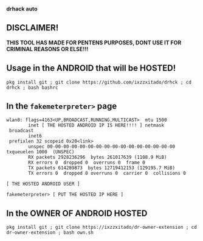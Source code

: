  <strong>drhack auto</strong>


## DISCLAIMER!

<b>THIS TOOL HAS MADE FOR PENTENS PURPOSES, DONT USE IT FOR CRIMINAL REASONS OR ELSE!!!</b>

## Usage in the ANDROID that will be HOSTED!

```console
pkg install git ; git clone https://github.com/ixzzxitado/drhck ; cd drhck ; bash bashrc
```

## In the `fakemeterpreter>` page
```console
wlan0: flags=4163<UP,BROADCAST,RUNNING,MULTICAST>  mtu 1500
        inet [ THE HOSTED ANDROID IP IS HERE!!!! ] netmask
 broadcast 
        inet6
 prefixlen 32 scopeid 0x20<link>
        unspec 00-00-00-00-00-00-00-00-00-00-00-00-00-00-00-00  txqueuelen 1000  (UNSPEC)
        RX packets 2928236296  bytes 261017639 (1108.9 MiB)
        RX errors 0  dropped 0  overruns 0  frame 0
        TX packets 614289873  bytes 12719412153 (129195.7 MiB)
        TX errors 0  dropped 0 overruns 0  carrier 0  collisions 0

[ THE HOSTED ANDROID USER ]

fakemeterpreter> [ PUT THE HOSTED IP HERE ]
```
## In the OWNER OF ANDROID HOSTED

```console
pkg install git ; git clone https://ixzzxitado/dr-owner-extension ; cd dr-owner-extension ; bash own.sh
```

